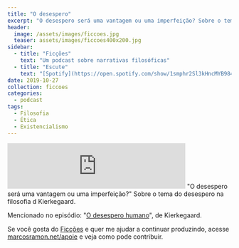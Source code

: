 ```yaml
---
title: "O desespero"
excerpt: "O desespero será uma vantagem ou uma imperfeição? Sobre o tema do desespero na filosofia d Kierkegaard."
header:
  image: /assets/images/ficcoes.jpg
  teaser: assets/images/ficcoes400x200.jpg
sidebar:
  - title: "Ficções"
    text: "Um podcast sobre narrativas filosóficas"
  - title: "Escute"
    text: "[Spotify](https://open.spotify.com/show/1smphr2Sl3kHncMYB984rc?si=Ds7GV4oNQnGxsm-bxYvasA), [Google](https://podcasts.google.com/?feed=aHR0cHM6Ly9hbmNob3IuZm0vcy9hOWM4NWIwL3BvZGNhc3QvcnNz) ou [RSS](https://anchor.fm/s/a9c85b0/podcast/rss)"
date: 2019-10-27
collection: ficcoes
categories:
  - podcast
tags: 
  - Filosofia
  - Ética
  - Existencialismo
---
```


<iframe src="https://anchor.fm/podcastficcoes/embed/episodes/O-desespero-e89250" height="102px" width="400px" frameborder="0" scrolling="no"></iframe>
"O desespero será uma vantagem ou uma imperfeição?" Sobre o tema do desespero na filosofia d Kierkegaard. 

Mencionado no episódio: "[O desespero humano](https://amzn.to/2qPKLkn)", de Kierkegaard.

Se você gosta do [Ficções](https://marcosramon.net/ficcoes/) e quer me ajudar a continuar produzindo, acesse [marcosramon.net/apoie](https://marcosramon.net/apoie/) e veja como pode contribuir.
